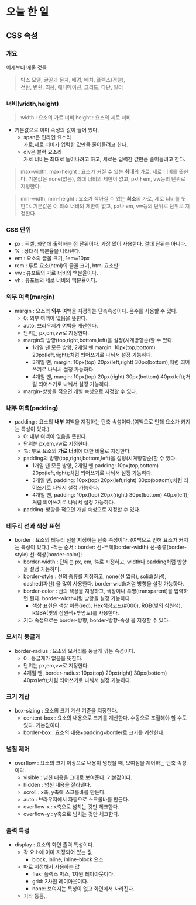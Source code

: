 # 오늘 한 일

## CSS 속성

### 개요

이제부터 배울 것들

> 박스 모델, 글꼴과 문자, 배경, 배치, 플렉스(정렬),  
>전환, 변환, 띄움, 애니메이션, 그리드, 다단, 필터


### 너비(width,height)

> width : 요소의 가로 너비
> height : 요소의 세로 너비

- 기본값으로 이미 속성의 값이 들어 있다.
  - span은 인라인 요소라  
가로,세로 너비가 입력한 값만큼 줄어들려고 한다. 
  - div은 블럭 요소라  
가로 너비는 최대로 늘어나려고 하고, 세로는 입력한 값만큼 줄어들려고 한다.

> max-width, max-height : 요소가 커질 수 있는 **최대**의 가로, 세로 너비를 뜻한다. 
>기본값은 none(없음), 최대 너비의 제한이 없고, px나 em, vw등의 단위로 지정한다.

> min-width, min-height : 요소가 작아질 수 있는 **최소**의 가로, 세로 너비를 뜻한다.
>기본값은 0, 최소 너비의 제한이 없고, px나 em, vw등의 단위로 단위로 지정한다.


### CSS 단위

- px : 픽셀, 화면에 출력하는 점 단위이다. 가장 많이 사용한다. 절대 단위는 아니다.
- % : 상대적 백분율을 나타낸다.
- em : 요소의 글꼴 크기, 1em=10px
- rem : 루트 요소(html)의 글꼴 크기, html 요소만!
- vw : 뷰포트의 가로 너비의 백분율이다.
- vh : 뷰포트의 세로 너비의 백분율이다.


### 외부 여백(margin)

- margin : 요소의 **외부** 여백을 지정하는 단축속성이다. 음수를 사용할 수 있다.
  - 0: 외부 여백이 없음을 뜻한다.
  - auto: 브라우저가 여백을 계산한다.
  - 단위는 px,em,vw로 지정한다.
  - margin의 방향(top,right,bottom,left)을 설정(시계방향순)할 수 있다.
    - 1개일 땐 모든 방향, 2개일 땐 margin: 10px(top,bottom) 20px(left,right);처럼 띄어쓰기로 나눠서 설정 가능하다.
    - 3개일 땐, margin: 10px(top) 20px(left,right) 30px(bottom);처럼 띄어쓰기로 나눠서 설정 가능하다.
    - 4개일 땐, margin: 10px(top) 20px(right) 30px(bottom) 40px(left);처럼 띄어쓰기로 나눠서 설정 가능하다.
  - margin-방향을 적으면 개별 속성으로 지정할 수 있다.


### 내부 여백(padding)

- padding : 요소의 **내부** 여백을 지정하는 단축 속성이다.(여백으로 인해 요소가 커지는 특성이 있다.)
  - 0: 내부 여백이 없음을 뜻한다.
  - 단위는 px,em,vw로 지정한다.
  - %: 부모 요소의 **가로 너비**에 대한 비율로 지정한다.
  - padding의 방향(top,right,bottom,left)을 설정(시계방향순)할 수 있다.
    - 1개일 땐 모든 방향, 2개일 땐 padding: 10px(top,bottom) 20px(left,right);처럼 띄어쓰기로 나눠서 설정 가능하다.
    - 3개일 땐, padding: 10px(top) 20px(left,right) 30px(bottom);처럼 띄어쓰기로 나눠서 설정 가능하다.
    - 4개일 땐, padding: 10px(top) 20px(right) 30px(bottom) 40px(left);처럼 띄어쓰기로 나눠서 설정 가능하다.
  - padding-방향을 적으면 개별 속성으로 지정할 수 있다.


### 테두리 선과 색상 표현

- border : 요소의 테두리 선을 지정하는 단축 속성이다. (여백으로 인해 요소가 커지는 특성이 있다.)
  -적는 순서 : border: 선-두께(border-width) 선-종류(border-style) 선-색상(border-color);
    - border-width : 단위는 px, em, %로 지정하고, width나 padding처럼 방향을 설정 가능하다.
    - border-style : 선의 종류를 지정하고, none(선 없음), solid(실선), dashed(파선) 을 많이 사용한다. border-width처럼 방향을 설정 가능하다.
    - border-color : 선의 색상을 지정하고, 색상이나 투명(transparent)을 입력하면 된다. border-width처럼 방향을 설정 가능하다.
      - 색상 표현은 색상 이름(red), Hex색상코드(#000), RGB(빛의 삼원색), RGBA(빛의 삼원색+투명도)를 사용한다. 
    - 기타 속성으로는 border-방향, border-방향-속성 을 지정할 수 있다. 


### 모서리 둥글게

- border-radius : 요소의 모서리를 둥글게 깎는 속성이다.
  - 0 : 둥글게가 없음을 뜻한다.
  - 단위는 px,em,vw로 지정한다.
  - 4개일 땐, border-radius: 10px(top) 20px(right) 30px(bottom) 40px(left);처럼 띄어쓰기로 나눠서 설정 가능하다.


### 크기 계산

- box-sizing : 요소의 크기 계산 기준을 지정한다.
  - content-box : 요소의 내용으로 크기를 계산한다. 수동으로 조절해야 할 수도 있다. 기본값이다.
  - border-box : 요소의 내용+padding+border로 크기를 계산한다.


### 넘침 제어

- overflow : 요소의 크기 이상으로 내용이 넘쳤을 때, 보여짐을 제어하는 단축 속성이다. 
  - visible : 넘친 내용을 그대로 보여준다. 기본값이다.
  - hidden : 넘친 내용을 잘라낸다.
  - scroll : x축, y축에 스크롤바를 만든다.
  - auto : 브라우저에서 자동으로 스크롤바를 만든다.
  - overflow-x : x축으로 넘치는 것만 체크한다.
  - overflow-y : y축으로 넘치는 것만 체크한다.


### 출력 특성

- display : 요소의 화면 출력 특성이다.
  - 각 요소에 이미 지정되어 있는 값
    - block, inline, inline-block 요소
  - 따로 지정해서 사용하는 값
    - flex: 플렉스 박스, 1차원 레이아웃이다.
    - grid: 2차원 레이아웃이다.
    - none: 보여지는 특성이 없고 화면에서 사라진다. 
  - 기타 등등,,
